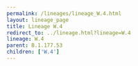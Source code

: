 ```yaml
---
permalink: /lineages/lineage_W.4.html
layout: lineage_page
title: Lineage W.4
redirect_to: ../lineage.html?lineage=W.4
lineage: W.4
parent: B.1.177.53
children: ['W.4']
---
```

